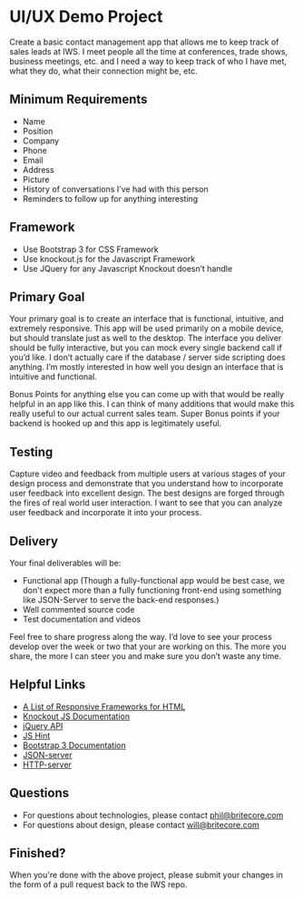 UI/UX Demo Project
================================

Create a basic contact management app that allows me to keep track of sales leads at IWS. I meet people all the time at conferences, trade shows, business meetings, etc. and I need a way to keep track of who I have met, what they do, what their connection might be, etc.

Minimum Requirements
--------------------

 - Name
 - Position
 - Company
 - Phone
 - Email
 - Address
 - Picture
 - History of conversations I’ve had with this person
 - Reminders to follow up for anything interesting

Framework
---------

 - Use Bootstrap 3 for CSS Framework
 - Use knockout.js for the Javascript Framework
 - Use JQuery for any Javascript Knockout doesn’t handle

Primary Goal
------------

Your primary goal is to create an interface that is functional, intuitive, and extremely responsive. This app will be used primarily on a mobile device, but should translate just as well to the desktop. The interface you deliver should be fully interactive, but you can mock every single backend call if you’d like. I don’t actually care if the database / server side scripting does anything. I’m mostly interested in how well you design an interface that is intuitive and functional.

Bonus Points for anything else you can come up with that would be really helpful in an app like this. I can think of many additions that would make this really useful to our actual current sales team. Super Bonus points if your backend is hooked up and this app is legitimately useful.

Testing
-------

Capture video and feedback from multiple users at various stages of your design process and demonstrate that you understand how to incorporate user feedback into excellent design. The best designs are forged through the fires of real world user interaction. I want to see that you can analyze user feedback and incorporate it into your process.

Delivery
--------

Your final deliverables will be:
 - Functional app (Though a fully-functional app would be best case, we don't expect more than a fully functioning front-end using something like JSON-Server to serve the back-end responses.)
 - Well commented source code
 - Test documentation and videos

Feel free to share progress along the way. I’d love to see your process develop over the week or two that your are working on this. The more you share, the more I can steer you and make sure you don’t waste any time.

Helpful Links
--------------
 - [A List of Responsive Frameworks for HTML](http://komelin.com/en/5tips/5-most-popular-html5-responsive-frameworks)
 - [Knockout JS Documentation](http://knockoutjs.com/documentation/introduction.html)
 - [jQuery API](http://api.jquery.com/)
 - [JS Hint](http://www.jshint.com/)
 - [Bootstrap 3 Documentation](http://getbootstrap.com/getting-started/)
 - [JSON-server](https://github.com/typicode/json-server)
 - [HTTP-server](https://github.com/indexzero/http-server)


Questions
---------

 - For questions about technologies, please contact phil@britecore.com
 - For questions about design, please contact will@britecore.com

Finished?
---------

When you're done with the above project, please submit your changes in the form of a pull request back to the IWS repo.
